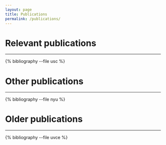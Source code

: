 ```yaml
---
layout: page
title: Publications
permalink: /publications/
---
```


Relevant publications
======
------------------------
{% bibliography --file usc %}


Other publications
======
------------------------
{% bibliography --file nyu %}


Older publications
======
------------------------
{% bibliography --file uvce %}

